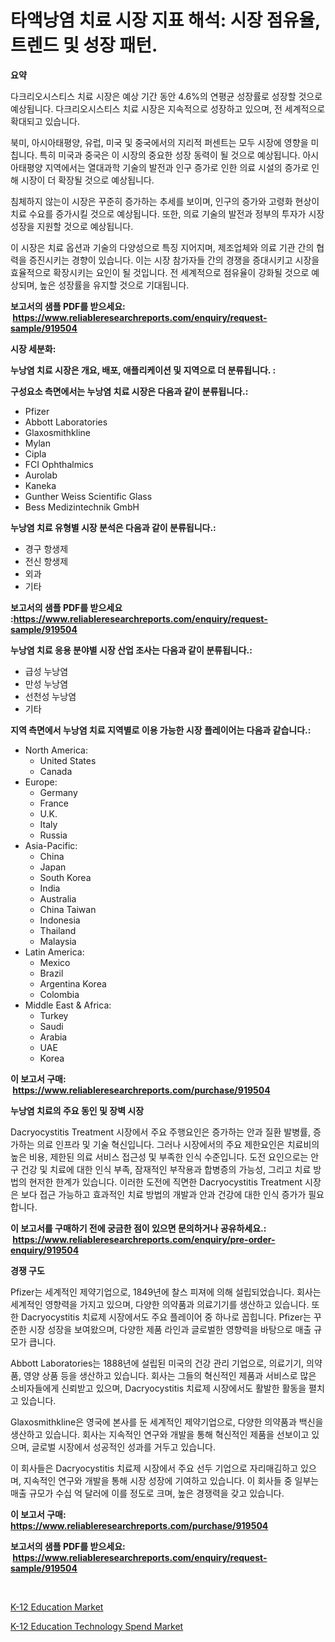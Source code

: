 <p><h1>타액낭염 치료 시장 지표 해석: 시장 점유율, 트렌드 및 성장 패턴.</h1></p><p><strong>요약</strong></p>
<p><p>다크리오시스티스 치료 시장은 예상 기간 동안 4.6%의 연평균 성장률로 성장할 것으로 예상됩니다. 다크리오시스티스 치료 시장은 지속적으로 성장하고 있으며, 전 세계적으로 확대되고 있습니다.</p><p>북미, 아시아태평양, 유럽, 미국 및 중국에서의 지리적 퍼센트는 모두 시장에 영향을 미칩니다. 특히 미국과 중국은 이 시장의 중요한 성장 동력이 될 것으로 예상됩니다. 아시아태평양 지역에서는 열대과학 기술의 발전과 인구 증가로 인한 의료 시설의 증가로 인해 시장이 더 확장될 것으로 예상됩니다.</p><p>침체하지 않는이 시장은 꾸준히 증가하는 추세를 보이며, 인구의 증가와 고령화 현상이 치료 수요를 증가시킬 것으로 예상됩니다. 또한, 의료 기술의 발전과 정부의 투자가 시장 성장을 지원할 것으로 예상됩니다.</p><p>이 시장은 치료 옵션과 기술의 다양성으로 특징 지어지며, 제조업체와 의료 기관 간의 협력을 증진시키는 경향이 있습니다. 이는 시장 참가자들 간의 경쟁을 증대시키고 시장을 효율적으로 확장시키는 요인이 될 것입니다. 전 세계적으로 점유율이 강화될 것으로 예상되며, 높은 성장률을 유지할 것으로 기대됩니다.</p></p>
<p><strong>보고서의 샘플 PDF를 받으세요: &nbsp;<a href="https://www.reliableresearchreports.com/enquiry/request-sample/919504">https://www.reliableresearchreports.com/enquiry/request-sample/919504</a></strong></p>
<p><strong>시장 세분화:</strong></p>
<p><strong> 누낭염 치료 시장은 개요, 배포, 애플리케이션 및 지역으로 더 분류됩니다. :</strong></p>
<p><strong>구성요소 측면에서는 누낭염 치료 시장은 다음과 같이 분류됩니다.:</strong></p>
<p><ul><li>Pfizer</li><li>Abbott Laboratories</li><li>Glaxosmithkline</li><li>Mylan</li><li>Cipla</li><li>FCI Ophthalmics</li><li>Aurolab</li><li>Kaneka</li><li>Gunther Weiss Scientific Glass</li><li>Bess Medizintechnik GmbH</li></ul></p>
<p><strong> 누낭염 치료 유형별 시장 분석은 다음과 같이 분류됩니다.:</strong></p>
<p><ul><li>경구 항생제</li><li>전신 항생제</li><li>외과</li><li>기타</li></ul></p>
<p><strong>보고서의 샘플 PDF를 받으세요 :<a href="https://www.reliableresearchreports.com/enquiry/request-sample/919504">https://www.reliableresearchreports.com/enquiry/request-sample/919504</a></strong></p>
<p><strong> 누낭염 치료 응용 분야별 시장 산업 조사는 다음과 같이 분류됩니다.:</strong></p>
<p><ul><li>급성 누낭염</li><li>만성 누낭염</li><li>선천성 누낭염</li><li>기타</li></ul></p>
<p><strong>지역 측면에서 누낭염 치료 지역별로 이용 가능한 시장 플레이어는 다음과 같습니다.:</strong></p>
<p><ul>
    <li>
        North America:
        <ul>
            <li>United States</li>
            <li>Canada</li>
        </ul>
    </li>
    <li>
        Europe:
        <ul>
            <li>Germany</li>
            <li>France</li>
            <li>U.K.</li>
            <li>Italy</li>
            <li>Russia</li>
        </ul>
    </li>
    <li>
        Asia-Pacific:
        <ul>
            <li>China</li>
            <li>Japan</li>
            <li>South Korea</li>
            <li>India</li>
            <li>Australia</li>
            <li>China Taiwan</li>
            <li>Indonesia</li>
            <li>Thailand</li>
            <li>Malaysia</li>
        </ul>
    </li>
    <li>
        Latin America:
        <ul>
            <li>Mexico</li>
            <li>Brazil</li>
            <li>Argentina Korea</li>
            <li>Colombia</li>
        </ul>
    </li>
    <li>
        Middle East & Africa:
        <ul>
            <li>Turkey</li>
            <li>Saudi</li>
            <li>Arabia</li>
            <li>UAE</li>
            <li>Korea</li>
        </ul>
    </li>
    </ul></p>
<p><strong>이 보고서 구매: &nbsp;<a href="https://www.reliableresearchreports.com/purchase/919504">https://www.reliableresearchreports.com/purchase/919504</a></strong></p>
<p><strong>누낭염 치료의 주요 동인 및 장벽 시장</strong></p>
<p><p>Dacryocystitis Treatment 시장에서 주요 주행요인은 증가하는 안과 질환 발병률, 증가하는 의료 인프라 및 기술 혁신입니다. 그러나 시장에서의 주요 제한요인은 치료비의 높은 비용, 제한된 의료 서비스 접근성 및 부족한 인식 수준입니다. 도전 요인으로는 안구 건강 및 치료에 대한 인식 부족, 잠재적인 부작용과 합병증의 가능성, 그리고 치료 방법의 현저한 한계가 있습니다. 이러한 도전에 직면한 Dacryocystitis Treatment 시장은 보다 접근 가능하고 효과적인 치료 방법의 개발과 안과 건강에 대한 인식 증가가 필요합니다.</p></p>
<p><strong>이 보고서를 구매하기 전에 궁금한 점이 있으면 문의하거나 공유하세요.: &nbsp;<a href="https://www.reliableresearchreports.com/enquiry/pre-order-enquiry/919504">https://www.reliableresearchreports.com/enquiry/pre-order-enquiry/919504</a></strong></p>
<p><strong>경쟁 구도</strong></p>
<p><p>Pfizer는 세계적인 제약기업으로, 1849년에 찰스 피져에 의해 설립되었습니다. 회사는 세계적인 영향력을 가지고 있으며, 다양한 의약품과 의료기기를 생산하고 있습니다. 또한 Dacryocystitis 치료제 시장에서도 주요 플레이어 중 하나로 꼽힙니다. Pfizer는 꾸준한 시장 성장을 보여왔으며, 다양한 제품 라인과 글로벌한 영향력을 바탕으로 매출 규모가 큽니다.</p><p>Abbott Laboratories는 1888년에 설립된 미국의 건강 관리 기업으로, 의료기기, 의약품, 영양 상품 등을 생산하고 있습니다. 회사는 그들의 혁신적인 제품과 서비스로 많은 소비자들에게 신뢰받고 있으며, Dacryocystitis 치료제 시장에서도 활발한 활동을 펼치고 있습니다.</p><p>Glaxosmithkline은 영국에 본사를 둔 세계적인 제약기업으로, 다양한 의약품과 백신을 생산하고 있습니다. 회사는 지속적인 연구와 개발을 통해 혁신적인 제품을 선보이고 있으며, 글로벌 시장에서 성공적인 성과를 거두고 있습니다.</p><p>이 회사들은 Dacryocystitis 치료제 시장에서 주요 선두 기업으로 자리매김하고 있으며, 지속적인 연구와 개발을 통해 시장 성장에 기여하고 있습니다. 이 회사들 중 일부는 매출 규모가 수십 억 달러에 이를 정도로 크며, 높은 경쟁력을 갖고 있습니다.</p></p>
<p><strong>이 보고서 구매: &nbsp; <a href="https://www.reliableresearchreports.com/purchase/919504">https://www.reliableresearchreports.com/purchase/919504</a></strong></p>
<p><strong>보고서의 샘플 PDF를 받으세요: &nbsp;<a href="https://www.reliableresearchreports.com/enquiry/request-sample/919504">https://www.reliableresearchreports.com/enquiry/request-sample/919504</a></strong><strong></strong></p>
<p>&nbsp;</p>
<p><p><a href="https://github.com/nicholepatriciadoylenwnrjr0/Market-Research-Report-List-1/blob/main/k-12-education-market.md">K-12 Education Market</a></p><p><a href="https://github.com/gamblestampleyjenny50m5sl6/Market-Research-Report-List-1/blob/main/k-12-education-technology-spend-market.md">K-12 Education Technology Spend Market</a></p></p>